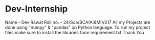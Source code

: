 # Dev-Internship
<head>
  Name - Dev Rawat
  Roll no. - 24/Sca/BCA(Ai&Ml)/017
</head>
<Body>
  All my Projects are done using "numpy" & "pandas" on Python language.
  To run my project files make sure to install the libraries form  requirement.txt
  Thank You
</Body>

